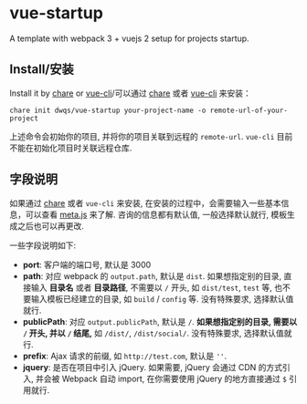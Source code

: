 # vue-startup

A template with webpack 3 + vuejs 2 setup for projects startup.

## Install/安装

Install it by [chare](https://github.com/dwqs/chare) or [vue-cli](https://github.com/vuejs/vue-cli)/可以通过 [chare](https://github.com/dwqs/chare) 或者 [vue-cli](https://github.com/vuejs/vue-cli) 来安装：

```
chare init dwqs/vue-startup your-project-name -o remote-url-of-your-project
```

上述命令会初始你的项目, 并将你的项目关联到远程的 `remote-url`. `vue-cli` 目前不能在初始化项目时关联远程仓库.

## 字段说明

如果通过 [chare](https://github.com/dwqs/chare) 或者 `vue-cli` 来安装, 在安装的过程中，会需要输入一些基本信息，可以查看 [meta.js](https://github.com/dwqs/vue-startup/blob/master/meta.js) 来了解. 咨询的信息都有默认值, 一般选择默认就行, 模板生成之后也可以再更改.

一些字段说明如下:

 * **port**: 客户端的端口号, 默认是 3000
 * **path**: 对应 webpack 的 `output.path`, 默认是 `dist`. 如果想指定别的目录, 直接输入 **目录名** 或者 **目录路径**, 不需要以 `/` 开头, 如 `dist/test`, `test` 等, 也不要输入模板已经建立的目录, 如 `build` / `config` 等. 没有特殊要求, 选择默认值就行.
 * **publicPath**: 对应 `output.publicPath`, 默认是 `/`. **如果想指定别的目录, 需要以 `/` 开头, 并以 `/` 结尾,** 如 `/dist/`, `/dist/social/`. 没有特殊要求, 选择默认值就行.
 * **prefix**: Ajax 请求的前缀, 如 `http://test.com`, 默认是 `''`.
 * **jquery**: 是否在项目中引入 jQuery. 如果需要, jQuery 会通过 CDN 的方式引入, 并会被 Webpack 自动 import, 在你需要使用 jQuery 的地方直接通过 `$` 引用就行.
